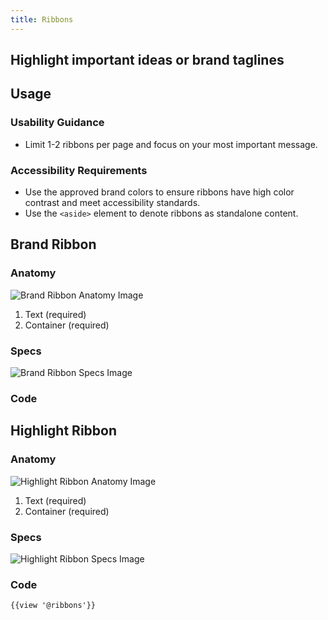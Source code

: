 ```yaml
---
title: Ribbons
---
```

## Highlight important ideas or brand taglines

## **Usage**

### **Usability Guidance**

* Limit 1-2 ribbons per page and focus on your most important message.

### **Accessibility Requirements**

* Use the approved brand colors to ensure ribbons have high color contrast and meet accessibility standards.
* Use the `<aside>` element to denote ribbons as standalone content.

## **Brand Ribbon**

### **Anatomy**

<img class="doc-images" alt="Brand Ribbon Anatomy Image" title="Brand Ribbon Anatomy Image" src="/build/docs/img/Ribbons/Brand_Ribbon/brandribbon-anatomy.jpg"/>

1. Text (required)
2. Container (required)


### **Specs**

<img class="doc-images" alt="Brand Ribbon Specs Image" title="Brand Ribbon Specs Image" src="/build/docs/img/Ribbons/Brand_Ribbon/brandribbon-specs.jpg"/>

### **Code**

<!--Brand Ribbon code here, if applicable-->

## **Highlight Ribbon**

### **Anatomy**

<img class="doc-images" alt="Highlight Ribbon Anatomy Image" title="Highlight Ribbon Anatomy Image" src="/build/docs/img/Ribbons/Highlight_Ribbon/highlightribbon-anatomy.jpg"/>

1. Text (required)
2. Container (required)


### **Specs**

<img class="doc-images" alt="Highlight Ribbon Specs Image" title="Highlight Ribbon Specs Image" src="/build/docs/img/Ribbons/Highlight_Ribbon/highlightribbon-specs.jpg"/>

### **Code**

```
{{view '@ribbons'}}
```